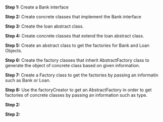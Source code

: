 
**Step 1:** Create a Bank interface


**Step 2:** Create concrete classes that implement the Bank interface

**Step 3:** Create the loan abstract class.

**Step 4:** Create concrete classes that extend the loan abstract class.

**Step 5:** Create an abstract class to get the factories for Bank and Loan Objects.

**Step 6:** Create the factory classes that inherit AbstractFactory class to generate the object of concrete class based on given information.

**Step 7:** Create a Factory class to get the factories by passing an informatin such as Bank or Loan.

**Step 8:** Use the factoryCreator to get an AbstractFactory in order to get factories of concrete classes by passing an information such as type.

**Step 2:**

**Step 2:**
